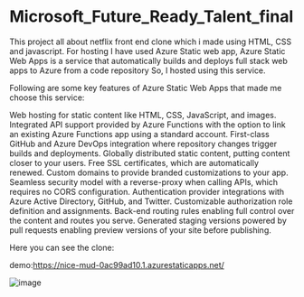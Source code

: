 # Microsoft_Future_Ready_Talent_final

This project all about netflix front end clone which i made using HTML, CSS and javascript. For hosting I have used Azure Static web app, Azure Static Web Apps is a service that automatically builds and deploys full stack web apps to Azure from a code repository So, I hosted using this service.

Following are some key features of Azure Static Web Apps that made me choose this service:

Web hosting for static content like HTML, CSS, JavaScript, and images.
Integrated API support provided by Azure Functions with the option to link an existing Azure Functions app using a standard account.
First-class GitHub and Azure DevOps integration where repository changes trigger builds and deployments.
Globally distributed static content, putting content closer to your users.
Free SSL certificates, which are automatically renewed.
Custom domains to provide branded customizations to your app.
Seamless security model with a reverse-proxy when calling APIs, which requires no CORS configuration.
Authentication provider integrations with Azure Active Directory, GitHub, and Twitter.
Customizable authorization role definition and assignments.
Back-end routing rules enabling full control over the content and routes you serve.
Generated staging versions powered by pull requests enabling preview versions of your site before publishing.

Here you can see the clone: 

demo:https://nice-mud-0ac99ad10.1.azurestaticapps.net/



![image](https://user-images.githubusercontent.com/73474970/174521866-c5d068da-c03a-4b20-8ac2-f38a184ef53f.png)



